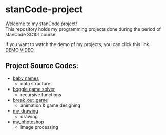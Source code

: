 # stanCode-project
Welcome to my stanCode project!\
This repository holds my programming projects done during the period of stanCode SC101 course.

If you want to watch the demo pf my projects, you can click this link.\
[DEMO VIDEO](https://drive.google.com/drive/folders/1pLsddJTvV9w_oe_MaILT7mD-jiodyagS?usp=sharing)

## Project Source Codes:
* [baby names](https://github.com/pippi-chen/stanCode-project/blob/main/stanCode-project/baby_names/babygraphics.py)
  * data structure
* [boggle game solver](https://github.com/pippi-chen/stanCode-project/blob/main/stanCode-project/boggle_game_solver/boggle.py)
  * recursive functions
* [break_out_game](https://github.com/pippi-chen/stanCode-project/blob/main/stanCode-project/break_out_game/breakoutgraphics.py)
  * animation & game designing
* [my_drawing](https://github.com/pippi-chen/stanCode-project/blob/main/stanCode-project/my_drawing/my_drawing.py)
  * drawing
* [my_photoshop](https://github.com/pippi-chen/stanCode-project/blob/main/stanCode-project/my_photoshop/stanCodoshop.py)
  * image processing
